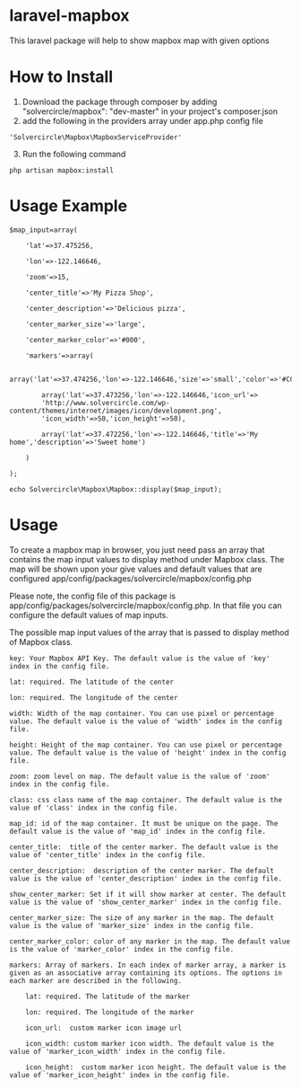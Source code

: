laravel-mapbox
==============

This laravel package will help to show mapbox map with given options

How to Install
===================
1. Download the package through composer by adding "solvercircle/mapbox": "dev-master" in your project's composer.json
2. add the following in the providers array under app.php config file
```
'Solvercircle\Mapbox\MapboxServiceProvider'
```
3. Run the following command
``` 
php artisan mapbox:install
```

Usage Example
======================
	$map_input=array(

		'lat'=>37.475256,
		
		'lon'=>-122.146646,
		
		'zoom'=>15,
		
		'center_title'=>'My Pizza Shop',
		
		'center_description'=>'Delicious pizza',
		
		'center_marker_size'=>'large',
		
		'center_marker_color'=>'#000',
		
		'markers'=>array(
		
			array('lat'=>37.474256,'lon'=>-122.146646,'size'=>'small','color'=>'#CCC'),
			
			array('lat'=>37.473256,'lon'=>-122.146646,'icon_url'=>
			'http://www.solvercircle.com/wp-content/themes/internet/images/icon/development.png',
			'icon_width'=>50,'icon_height'=>50),
			
			array('lat'=>37.472256,'lon'=>-122.146646,'title'=>'My home','description'=>'Sweet home')
			
		)
		
	);
	
	echo Solvercircle\Mapbox\Mapbox::display($map_input);

Usage
===========
To create a mapbox map in browser, you just need pass an array that contains the map input values to display method under Mapbox class. The map will be shown upon your give values and default values that are configured app/config/packages/solvercircle/mapbox/config.php

Please note, the config file of this package is app/config/packages/solvercircle/mapbox/config.php. In that file you can 
configure the default values of map inputs.

The possible map input values of the array that is passed to display method of Mapbox class.

	key: Your Mapbox API Key. The default value is the value of 'key' index in the config file.
	
	lat: required. The latitude of the center
	
	lon: required. The longitude of the center
	
	width: Width of the map container. You can use pixel or percentage value. The default value is the value of 'width' index in the config file.
	
	height: Height of the map container. You can use pixel or percentage value. The default value is the value of 'height' index in the config file.
	
	zoom: zoom level on map. The default value is the value of 'zoom' index in the config file.
	
	class: css class name of the map container. The default value is the value of 'class' index in the config file.
	
	map_id: id of the map container. It must be unique on the page. The default value is the value of 'map_id' index in the config file.
	
	center_title:  title of the center marker. The default value is the value of 'center_title' index in the config file.
	
	center_description:  description of the center marker. The default value is the value of 'center_description' index in the config file.
	
	show_center_marker: Set if it will show marker at center. The default value is the value of 'show_center_marker' index in the config file.
	
	center_marker_size: The size of any marker in the map. The default value is the value of 'marker_size' index in the config file.
	
	center_marker_color: color of any marker in the map. The default value is the value of 'marker_color' index in the config file.
	
	markers: Array of markers. In each index of marker array, a marker is given as an associative array containing its options. The options in each marker are described in the following.
	
		lat: required. The latitude of the marker
		
		lon: required. The longitude of the marker
		
		icon_url:  custom marker icon image url
		
		icon_width: custom marker icon width. The default value is the value of 'marker_icon_width' index in the config file.
		
		icon_height:  custom marker icon height. The default value is the value of 'marker_icon_height' index in the config file.


